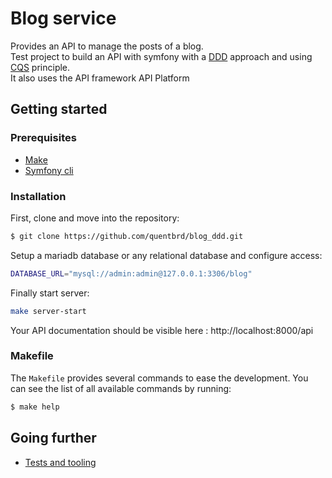 # Blog service

Provides an API to manage the posts of a blog.   
Test project to build an API with symfony with a [DDD](https://en.wikipedia.org/wiki/Domain-driven_design) approach and using [CQS](https://en.wikipedia.org/wiki/Command%E2%80%93query_separation) principle.  
It also uses the API framework API Platform

## Getting started

### Prerequisites

- [Make](https://www.gnu.org/software/make)
- [Symfony cli](https://symfony.com/download)

### Installation

First, clone and move into the repository:
``` bash
$ git clone https://github.com/quentbrd/blog_ddd.git
```

Setup a mariadb database or any relational database and configure access:
``` bash
DATABASE_URL="mysql://admin:admin@127.0.0.1:3306/blog"
```

Finally start server:
``` bash
make server-start
```

Your API documentation should be visible here : http://localhost:8000/api

### Makefile

The `Makefile` provides several commands to ease the development.
You can see the list of all available commands by running:

``` bash
$ make help
```

## Going further
- [Tests and tooling](docs/test_and_tools.md)

